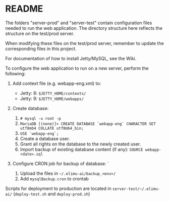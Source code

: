 # README

The folders "server-prod" and "server-test" contain configuration files needed 
to run the web application. The directory structure here reflects the structure 
on the test/prod server.

When modifying these files on the test/prod server, remember to update the 
corresponding files in this project.

For documentation of how to install Jetty/MySQL, see the Wiki.

To configure the web application to run on a new server, perform the following:

1. Add context file (e.g. webapp-eng.xml) to:

    * Jetty: 8: `$JETTY_HOME/contexts/`
    * Jetty: 9: `$JETTY_HOME/webapps/`
    
2. Create database:

    1. `# mysql -u root -p`
    1. ``MariaDB [(none)]> CREATE DATABASE `webapp-eng` CHARACTER SET utf8mb4 COLLATE utf8mb4_bin;``
    1. ``USE `webapp-eng`;``
    1. Create a database user.
    1. Grant all rights on the database to the newly created user.
    1. Import backup of existing database content (if any): `SOURCE webapp-<date>.sql`
    
3. Configure CRON job for backup of database:
`
    1. Upload the files in `~/.elimu-ai/backup_<env>/`
    1. Add `mysqlBackup.cron` to crontab

Scripts for deployment to production are located in 
`server-test/~/.elimu-ai/` (`deploy-test.sh` and `deploy-prod.sh`)
